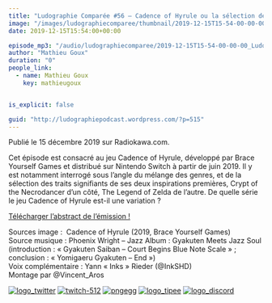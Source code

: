 ```yaml
---
title: "Ludographie Comparée #56 – Cadence of Hyrule ou la sélection des traits signifiants"
image: "/images/ludographiecomparee/thumbnail/2019-12-15T15-54-00-00-00_LudographieCompare56CadenceofHyruleoulaslectiondestraitssignifiants.jpg"
date: 2019-12-15T15:54:00+00:00

episode_mp3: "/audio/ludographiecomparee/2019-12-15T15-54-00-00-00_LudographieCompare56CadenceofHyruleoulaslectiondestraitssignifiants.mp3"
author: "Mathieu Goux"
duration: "0"
people_link: 
  - name: Mathieu Goux
    key: mathieugoux


is_explicit: false

guid: "http://ludographiepodcast.wordpress.com/?p=515"
---
```


<PodcastHeader/>

<!-- ECRIRE LA DESCRIPTION DE L'EPISODE SOUS CETTE LIGNE -->
<p>Publié le 15 décembre 2019 sur Radiokawa.com.</p>
<p>Cet épisode est consacré au jeu Cadence of Hyrule, développé par Brace Yourself Games et distribué sur Nintendo Switch à partir de juin 2019. Il y est notamment interrogé sous l’angle du mélange des genres, et de la sélection des traits signifiants de ses deux inspirations premières, Crypt of the Necrodancer d’un côté, The Legend of Zelda de l’autre. De quelle série le jeu Cadence of Hyrule est-il une variation ?</p>
<p><a title="LC56-abstract" href="/resources/ludographiecomparee/2019-12-15T15-54-00-00-00_LudographieCompare56CadenceofHyruleoulaslectiondestraitssignifiants/lc56-abstract.pdf" rel="nofollow">Télécharger l’abstract de l’émission !</a></p>
<p></p>
<a href="" rel="nofollow"></a>
 
<p>Sources image :&nbsp; Cadence of Hyrule (2019, Brace Yourself Games)<br>
Source musique : Phoenix Wright – Jazz Album : Gyakuten Meets Jazz Soul (introduction : «&nbsp;Gyakuten Saiban – Court Begins Blue Note Scale&nbsp;» ; conclusion : «&nbsp;Yomigaeru Gyakuten – End&nbsp;»)<br>
Voix complémentaire : Yann «&nbsp;Inks&nbsp;» Rieder (@InkSHD)<br>
Montage par&nbsp;@Vincent_Aros</p>


<tr>
<td><a href="https://twitter.com/Gouximan" rel="nofollow"><img src="/resources/ludographiecomparee/2019-12-15T15-54-00-00-00_LudographieCompare56CadenceofHyruleoulaslectiondestraitssignifiants/logo_twitter-1.png" alt="logo_twitter"></a></td>
<td><a href="https://www.twitch.tv/mathieugoux" rel="nofollow"><img src="/resources/ludographiecomparee/2019-12-15T15-54-00-00-00_LudographieCompare56CadenceofHyruleoulaslectiondestraitssignifiants/twitch-512-1.png" alt="twitch-512"></a></td>
<td><a href="https://www.youtube.com/user/MattTheFatalifieur/videos" rel="nofollow"><img src="/resources/ludographiecomparee/2019-12-15T15-54-00-00-00_LudographieCompare56CadenceofHyruleoulaslectiondestraitssignifiants/pngegg.png" alt="pngegg"></a></td>
<td><a href="http://fr.tipeee.com/calvinball" rel="nofollow"><img src="/resources/ludographiecomparee/2019-12-15T15-54-00-00-00_LudographieCompare56CadenceofHyruleoulaslectiondestraitssignifiants/logo_tipee-1.png" alt="logo_tipee"></a></td>
<td><a href="https://discord.com/invite/4RnA9v7" rel="nofollow"><img src="/resources/ludographiecomparee/2019-12-15T15-54-00-00-00_LudographieCompare56CadenceofHyruleoulaslectiondestraitssignifiants/logo_discord-1.png" alt="logo_discord"></a></td>
</tr>




